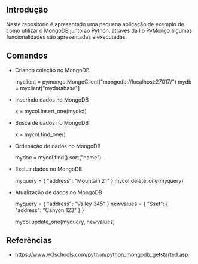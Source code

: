 ## Introdução
Neste repositório é apresentado uma pequena aplicação de exemplo de como utilizar o MongoDB junto ao Python, através da lib PyMongo algumas funcionalidades são apresentadas e executadas.

## Comandos
- Criando coleção no MongoDB

    myclient = pymongo.MongoClient("mongodb://localhost:27017/")
    mydb = myclient["mydatabase"]

- Inserindo dados no MongoDB

    x = mycol.insert_one(mydict)

- Busca de dados no MongoDB

    x = mycol.find_one()

- Ordenação de dados no MongoDB

    mydoc = mycol.find().sort("name")

- Excluir dados no MongoDB

    myquery = { "address": "Mountain 21" }
    mycol.delete_one(myquery)

- Atualização de dados no MongoDB

    myquery = { "address": "Valley 345" }
    newvalues = { "$set": { "address": "Canyon 123" } }

    mycol.update_one(myquery, newvalues)

## Referências
- https://www.w3schools.com/python/python_mongodb_getstarted.asp